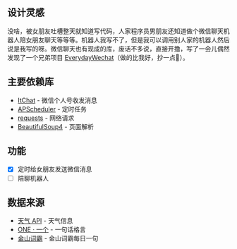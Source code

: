 ## 设计灵感
没啥，被女朋友吐槽整天就知道写代码，人家程序员男朋友还知道做个微信聊天机器人陪女朋友聊天等等等。机器人我写不了，但是我可以调用别人家的机器人然后说是我写的呀。微信聊天也有现成的库，废话不多说，直接开撸，写了一会儿偶然发现了一个兄弟项目 [EverydayWechat](https://github.com/sfyc23/EverydayWechat)（做的比我好，抄一点🙈）。

## 主要依赖库
- [ItChat](https://github.com/littlecodersh/ItChat) - 微信个人号收发消息
- [APScheduler](https://github.com/agronholm/apscheduler) - 定时任务
- [requests](https://github.com/kennethreitz/requests) - 网络请求
- [BeautifulSoup4](https://www.crummy.com/software/BeautifulSoup/) - 页面解析

## 功能
- [x] 定时给女朋友发送微信消息
- [ ] 陪聊机器人

## 数据来源
- [天气 API](https://www.tianqiapi.com/api) - 天气信息
- [ONE · 一个](http://wufazhuce.com/) - 一句话格言
- [金山词霸](http://open.iciba.com/dsapi/) - 金山词霸每日一句
